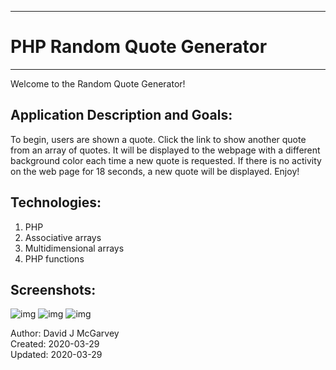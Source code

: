-----------------------------
# PHP Random Quote Generator #
-----------------------------

Welcome to the Random Quote Generator!

## Application Description and Goals:

To begin, users are shown a quote. Click the link to show another quote from an
array of quotes. It will be displayed to the webpage with a different
background color each time a new quote is requested. If there is no activity
on the web page for 18 seconds, a new quote will be displayed. Enjoy!

## Technologies:

1. PHP
2. Associative arrays
3. Multidimensional arrays
4. PHP functions

## Screenshots:
![img](https://user-images.githubusercontent.com/42125523/77875164-1cfd0100-7204-11ea-9ccd-096994ce9a78.png)
![img](https://user-images.githubusercontent.com/42125523/77875166-1ec6c480-7204-11ea-8f9f-d686d1cb3a37.png)
![img](https://user-images.githubusercontent.com/42125523/77875168-1ff7f180-7204-11ea-96df-fd1b05639810.png)

Author: David J McGarvey  
Created: 2020-03-29  
Updated: 2020-03-29  
